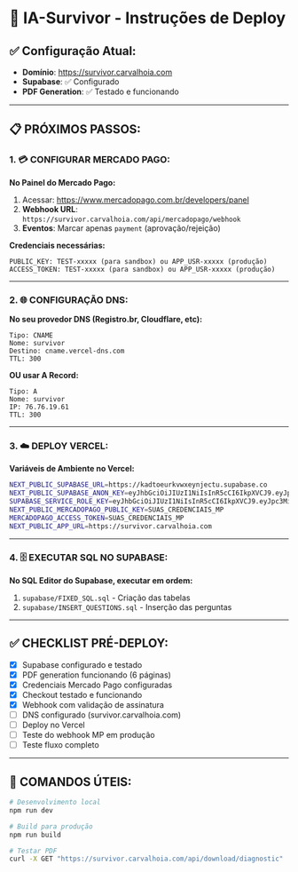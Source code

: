 # 🚀 IA-Survivor - Instruções de Deploy

## ✅ Configuração Atual:
- **Domínio**: https://survivor.carvalhoia.com  
- **Supabase**: ✅ Configurado
- **PDF Generation**: ✅ Testado e funcionando

---

## 📋 PRÓXIMOS PASSOS:

### 1. 💳 **CONFIGURAR MERCADO PAGO:**

**No Painel do Mercado Pago:**
1. Acessar: https://www.mercadopago.com.br/developers/panel
2. **Webhook URL**: `https://survivor.carvalhoia.com/api/mercadopago/webhook`
3. **Eventos**: Marcar apenas `payment` (aprovação/rejeição)

**Credenciais necessárias:**
```
PUBLIC_KEY: TEST-xxxxx (para sandbox) ou APP_USR-xxxxx (produção)
ACCESS_TOKEN: TEST-xxxxx (para sandbox) ou APP_USR-xxxxx (produção)
```

---

### 2. 🌐 **CONFIGURAÇÃO DNS:**

**No seu provedor DNS (Registro.br, Cloudflare, etc):**
```
Tipo: CNAME
Nome: survivor
Destino: cname.vercel-dns.com
TTL: 300
```

**OU usar A Record:**
```
Tipo: A
Nome: survivor  
IP: 76.76.19.61
TTL: 300
```

---

### 3. ☁️ **DEPLOY VERCEL:**

**Variáveis de Ambiente no Vercel:**
```bash
NEXT_PUBLIC_SUPABASE_URL=https://kadtoeurkvwxeynjectu.supabase.co
NEXT_PUBLIC_SUPABASE_ANON_KEY=eyJhbGciOiJIUzI1NiIsInR5cCI6IkpXVCJ9.eyJpc3MiOiJzdXBhYmFzZSIsInJlZiI6ImthZHRvZXVya3Z3eGV5bmplY3R1Iiwicm9sZSI6ImFub24iLCJpYXQiOjE3NTI2MDA5NzEsImV4cCI6MjA2ODE3Njk3MX0.qbKPi22EW_izttL72PqWak_MJR-PwR01IGI8BQ7ag9o
SUPABASE_SERVICE_ROLE_KEY=eyJhbGciOiJIUzI1NiIsInR5cCI6IkpXVCJ9.eyJpc3MiOiJzdXBhYmFzZSIsInJlZiI6ImthZHRvZXVya3Z3eGV5bmplY3R1Iiwicm9sZSI6InNlcnZpY2Vfcm9sZSIsImlhdCI6MTc1MjYwMDk3MSwiZXhwIjoyMDY4MTc2OTcxfQ.N98pWxGmKcubdhTsFRGRyInpqqRUd1q5zwaheJ4W3pA
NEXT_PUBLIC_MERCADOPAGO_PUBLIC_KEY=SUAS_CREDENCIAIS_MP
MERCADOPAGO_ACCESS_TOKEN=SUAS_CREDENCIAIS_MP  
NEXT_PUBLIC_APP_URL=https://survivor.carvalhoia.com
```

---

### 4. 🗄️ **EXECUTAR SQL NO SUPABASE:**

**No SQL Editor do Supabase, executar em ordem:**
1. `supabase/FIXED_SQL.sql` - Criação das tabelas
2. `supabase/INSERT_QUESTIONS.sql` - Inserção das perguntas

---

## ✅ **CHECKLIST PRÉ-DEPLOY:**

- [x] Supabase configurado e testado
- [x] PDF generation funcionando (6 páginas)
- [x] Credenciais Mercado Pago configuradas
- [x] Checkout testado e funcionando
- [x] Webhook com validação de assinatura
- [ ] DNS configurado (survivor.carvalhoia.com)
- [ ] Deploy no Vercel
- [ ] Teste do webhook MP em produção
- [ ] Teste fluxo completo

---

## 🔧 **COMANDOS ÚTEIS:**

```bash
# Desenvolvimento local
npm run dev

# Build para produção
npm run build

# Testar PDF
curl -X GET "https://survivor.carvalhoia.com/api/download/diagnostic"
```
